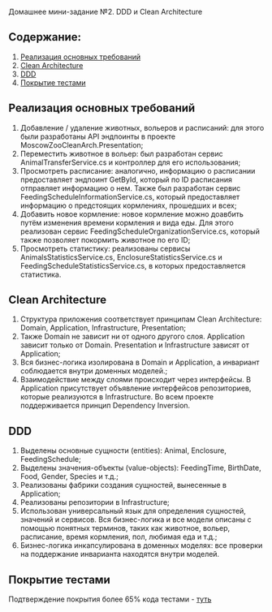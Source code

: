 Домашнее мини-задание №2. DDD и Clean Architecture

## Содержание:
1. [Реализация основных требований](#реализация)
2. [Clean Architecture](#clean-arch)
3. [DDD](#ddd)
4. [Покрытие тестами](#coverage)

## Реализация основных требований

1. Добавление / удаление животных, вольеров и расписаний: для этого были разработаны API эндпоинты в проекте MoscowZooCleanArch.Presentation;
2. Переместить животное в вольер: был разработан сервис AnimalTransferService.cs и контроллер для его использования;
3. Просмотреть расписание: аналогично, информацию о расписании предоставляет эндпоинт GetById, который по ID расписания отправляет информацию о нем. Также был разработан сервис FeedingScheduleInformationService.cs, который предоставляет информацию о предстоящих кормлениях, прошедших и всех;
4. Добавить новое кормление: новое кормление можно доавбить путём изменения времени кормления и вида еды. Для этого реализован сервис FeedingScheduleOrganizationService.cs, который также позволяет покормить животное по его ID;
5. Просмотреть статистику: реализованы сервисы AnimalsStatisticsService.cs, EnclosureStatisticsService.cs и FeedingScheduleStatisticsService.cs, в которых предоставляется статистика.

## Clean Architecture

1. Структура приложения соответствует принципам Clean Architecture: Domain, Application, Infrastructure, Presentation;
2. Также Domain не зависит ни от одного другого слоя. Application зависит только от Domain. Presentation и Infrastructure зависят от Application;
3. Вся бизнес-логика изолирована в Domain и Application, а инвариант соблюдается внутри доменных моделей.;
4. Взаимодействие между слоями происходит через интерфейсы. В Application присутствует объявление интерфейсов репозиториев, которые реализуются в Infrastructure. Во всем проекте поддерживается принцип Dependency Inversion.

## DDD

1. Выделены основные сущности (entities): Animal, Enclosure, FeedingSchedule;
2. Выделены значения-объекты (value-objects): FeedingTime, BirthDate, Food, Gender, Species и т.д.;
3. Реализованы фабрики создания сущностей, вынесенные в Application;
4. Реализованы репозитории в Infrastructure;
5. Использован универсальный язык для определения сущностей, значений и сервисов. Вся бизнес-логика и все модели описаны с помощью понятных терминов, таких как животное, вольер, расписание, время кормления, пол, любимая еда и т.д.;
6. Бизнес-логика инкапсулирована в доменных моделях: все проверки на поддержание инварианта находятся внутри моделей.

## Покрытие тестами

Подтверждение покрытия более 65% кода тестами - [туть](https://dolce-vitah.github.io/Software-Design-Mini/)
